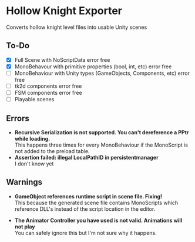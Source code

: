 # Hollow Knight Exporter
Converts hollow knight level files into usable Unity scenes

## To-Do

  - [x] Full Scene with NoScriptData error free
  - [x] MonoBehavour with primitive properties (bool, int, etc) error free
  - [ ] MonoBehaviour with Unity types (GameObjects, Components, etc) error free
  - [ ] tk2d components error free
  - [ ] FSM components error free
  - [ ] Playable scenes

## Errors

  - **Recursive Serialization is not supported. You can't dereference a PPtr while loading.**<br />
  This happens three times for every MonoBehaviour if the MonoScript is not added to the preload table.
  - **Assertion failed: illegal LocalPathID in persistentmanager**<br />
  I don't know yet

## Warnings
  - **GameObject references runtime script in scene file. Fixing!**<br />
  This because the generated scene file contains MonoScripts which reference DLL's instead of the script location in the editor.

  - **The Animator Controller you have used is not valid. Animations will not play**<br />
  You can safely ignore this but I'm not sure why it happens.